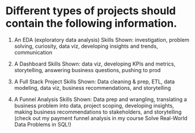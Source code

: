 # Different types of projects should contain the following information.

1. An EDA (exploratory data analysis)
Skills Shown: investigation, problem solving, curiosity, data viz, developing insights and trends, communication

2. A Dashboard
Skills Shown: data viz, developing KPIs and metrics, storytelling, answering business questions, pushing to prod

3. A Full Stack Project
Skills Shown: Data cleaning & prep, ETL, data modeling, data viz, business recommendations, and storytelling

4. A Funnel Analysis
Skills Shown: Data prep and wrangling, translating a business problem into data, project scoping, developing insights, making business recommendations to stakeholders, and storytelling (check out my payment funnel analysis in my course Solve Real-World Data Problems in SQL!)
